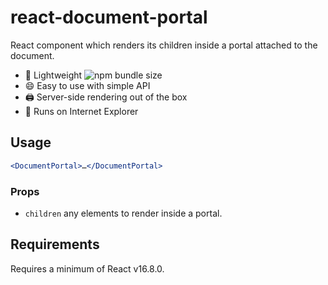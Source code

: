 # react-document-portal

React component which renders its children inside a portal attached to the document.

- :gift: Lightweight ![npm bundle size](https://badgen.net/bundlephobia/minzip/react-document-portal)
- :smile: Easy to use with simple API
- :printer: Server-side rendering out of the box
- :dolphin: Runs on Internet Explorer

## Usage

```jsx
<DocumentPortal>…</DocumentPortal>
```

### Props

- `children` any elements to render inside a portal.

## Requirements

Requires a minimum of React v16.8.0.
